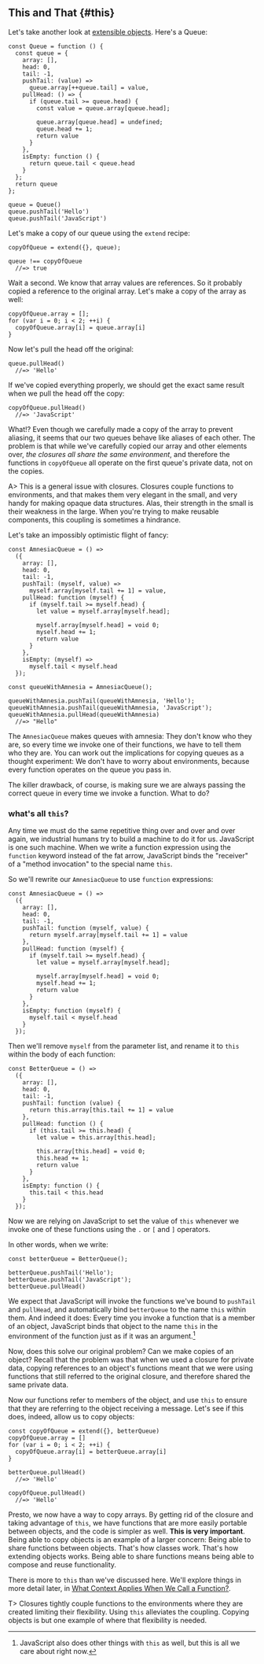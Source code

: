 ## This and That {#this}

Let's take another look at [extensible objects](#extensible). Here's a Queue:

    const Queue = function () {
      const queue = {
        array: [], 
        head: 0, 
        tail: -1,
        pushTail: (value) =>
          queue.array[++queue.tail] = value,
        pullHead: () => {
          if (queue.tail >= queue.head) {
            const value = queue.array[queue.head];
            
            queue.array[queue.head] = undefined;
            queue.head += 1;
            return value
          }
        },
        isEmpty: function () {
          return queue.tail < queue.head
        }
      };
      return queue
    };

    queue = Queue()
    queue.pushTail('Hello')
    queue.pushTail('JavaScript')

Let's make a copy of our queue using the `extend` recipe:

    copyOfQueue = extend({}, queue);
    
    queue !== copyOfQueue
      //=> true
    
Wait a second. We know that array values are references. So it probably copied a reference to the original array. Let's make a copy of the array as well:

    copyOfQueue.array = [];
    for (var i = 0; i < 2; ++i) {
      copyOfQueue.array[i] = queue.array[i]
    }

Now let's pull the head off the original:

    queue.pullHead()
      //=> 'Hello'
      
If we've copied everything properly, we should get the exact same result when we pull the head off the copy:
      
    copyOfQueue.pullHead()
      //=> 'JavaScript'
      
What!? Even though we carefully made a copy of the array to prevent aliasing, it seems that our two queues behave like aliases of each other. The problem is that while we've carefully copied our array and other elements over, *the closures all share the same environment*, and therefore the functions in `copyOfQueue` all operate on the first queue's private data, not on the copies.

A> This is a general issue with closures. Closures couple functions to environments, and that makes them very elegant in the small, and very handy for making opaque data structures. Alas, their strength in the small is their weakness in the large. When you're trying to make reusable components, this coupling is sometimes a hindrance.

Let's take an impossibly optimistic flight of fancy:

    const AmnesiacQueue = () =>
      ({
        array: [], 
        head: 0, 
        tail: -1,
        pushTail: (myself, value) =>
          myself.array[myself.tail += 1] = value,
        pullHead: function (myself) {
          if (myself.tail >= myself.head) {
            let value = myself.array[myself.head];
            
            myself.array[myself.head] = void 0;
            myself.head += 1;
            return value
          }
        },
        isEmpty: (myself) =>
          myself.tail < myself.head
      });

    const queueWithAmnesia = AmnesiacQueue();
    
    queueWithAmnesia.pushTail(queueWithAmnesia, 'Hello');
    queueWithAmnesia.pushTail(queueWithAmnesia, 'JavaScript');
    queueWithAmnesia.pullHead(queueWithAmnesia)
      //=> "Hello"
  

The `AmnesiacQueue` makes queues with amnesia: They don't know who they are, so every time we invoke one of their functions, we have to tell them who they are. You can work out the implications for copying queues as a thought experiment: We don't have to worry about environments, because every function operates on the queue you pass in.

The killer drawback, of course, is making sure we are always passing the correct queue in every time we invoke a function. What to do?

### what's all `this`?

Any time we must do the same repetitive thing over and over and over again, we industrial humans try to build a machine to do it for us. JavaScript is one such machine. When we write a function expression using the `function` keyword instead of the fat arrow, JavaScript binds the "receiver" of a "method invocation" to the special name `this`.

So we'll rewrite our `AmnesiacQueue` to use `function` expressions:

    const AmnesiacQueue = () =>
      ({
        array: [], 
        head: 0, 
        tail: -1,
        pushTail: function (myself, value) {
          return myself.array[myself.tail += 1] = value
        },
        pullHead: function (myself) {
          if (myself.tail >= myself.head) {
            let value = myself.array[myself.head];
            
            myself.array[myself.head] = void 0;
            myself.head += 1;
            return value
          }
        },
        isEmpty: function (myself) {
          myself.tail < myself.head
        }
      });
      
Then we'll remove `myself` from the parameter list, and rename it to `this` within the body of each function:

    const BetterQueue = () =>
      ({
        array: [], 
        head: 0, 
        tail: -1,
        pushTail: function (value) {
          return this.array[this.tail += 1] = value
        },
        pullHead: function () {
          if (this.tail >= this.head) {
            let value = this.array[this.head];
            
            this.array[this.head] = void 0;
            this.head += 1;
            return value
          }
        },
        isEmpty: function () {
          this.tail < this.head
        }
      });
      
Now we are relying on JavaScript to set the value of `this` whenever we invoke one of these functions using the `.` or `[` and `]` operators.

In other words, when we write:

    const betterQueue = BetterQueue();
    
    betterQueue.pushTail('Hello');
    betterQueue.pushTail('JavaScript');
    betterQueue.pullHead()
    
We expect that JavaScript will invoke the functions we've bound to `pushTail` and `pullHead`, and automatically bind `betterQueue` to the name `this` within them. And indeed it does: Every time you invoke a function that is a member of an object, JavaScript binds that object to the name `this` in the environment of the function just as if it was an argument.[^this]

Now, does this solve our original problem? Can we make copies of an object? Recall that the problem was that when we used a closure for private data, copying references to an object's functions meant that we were using functions that still referred to the original closure, and therefore shared the same private data.

Now our functions refer to members of the object, and use `this` to ensure  that they are referring to the object receiving a message. Let's see if this does, indeed, allow us to copy objects:

    const copyOfQueue = extend({}, betterQueue)
    copyOfQueue.array = []
    for (var i = 0; i < 2; ++i) {
      copyOfQueue.array[i] = betterQueue.array[i]
    }
      
    betterQueue.pullHead()
      //=> 'Hello'

    copyOfQueue.pullHead()
      //=> 'Hello'

Presto, we now have a way to copy arrays. By getting rid of the closure and taking advantage of `this`, we have functions that are more easily portable between objects, and the code is simpler as well. **This is very important**. Being able to copy objects is an example of a larger concern: Being able to share functions between objects. That's how classes work. That's how extending objects works. Being able to share functions means being able to compose and reuse functionality.

There is more to `this` than we've discussed here. We'll explore things in more detail later, in [What Context Applies When We Call a Function?](#context).

T> Closures tightly couple functions to the environments where they are created limiting their flexibility. Using `this` alleviates the coupling. Copying objects is but one example of where that flexibility is needed.

[^this]: JavaScript also does other things with `this` as well, but this is all we care about right now.